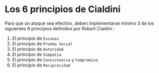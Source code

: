 # Los 6 principios de Cialdini

Para que un ataque sea efectivo, deben implementarse minimo 3 de los siguientes 6 principios definidos por Robert Cialdini :

1. El principio de ``Escasez``
2. El principio de ``Prueba Social``
3. El principio de ``Autoridad``
4. El principio de ``Simpatia``
5. El principio de ``Consistencia`` y ``Compromiso``
6. El principio de ``Reciprocidad`` 